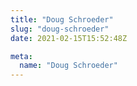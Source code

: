 ```yaml
---
title: "Doug Schroeder"
slug: "doug-schroeder"
date: 2021-02-15T15:52:48Z

meta:
  name: "Doug Schroeder"
---
```


